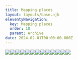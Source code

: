 ```yaml
---
title: Mapping places
layout: layouts/base.njk
eleventyNavigation:
  key: Mapping places
  order: 10
  parent: Archive
date: 2024-02-01T00:00:00.000Z
---
```

![](https://s3.eu-west-1.amazonaws.com/jessicaakerman.com/Mersea-Oyster-500adj.jpg)![](https://s3.eu-west-1.amazonaws.com/jessicaakerman.com/MerseaOyster(BatonShellGrotto)_10.0x15.0_OysterShellAndAcrylicPaint.jpg)![](https://s3.eu-west-1.amazonaws.com/jessicaakerman.com/Vigilamus(ThaumatropeProject)_10.0x10.0_WatercolourAndPencilOnWatercolourPaper.jpg)![](https://s3.eu-west-1.amazonaws.com/jessicaakerman.com/Hoo-Stevedore-detail-2012-JAkerman.jpg)![](https://s3.eu-west-1.amazonaws.com/jessicaakerman.com/image-asset.jpeg/img.jpg)![](https://s3.eu-west-1.amazonaws.com/jessicaakerman.com/PlaygroundApartmentInvestorRickets.jpg)![](https://s3.eu-west-1.amazonaws.com/jessicaakerman.com/7+Utopian-Landscape-JA.jpg)![](https://s3.eu-west-1.amazonaws.com/jessicaakerman.com/Yestreen-500[1].png)![](https://s3.eu-west-1.amazonaws.com/jessicaakerman.com/Werewolf-500[1].png)![](https://s3.eu-west-1.amazonaws.com/jessicaakerman.com/Out-on-a-Limb-500.png)![](https://s3.eu-west-1.amazonaws.com/jessicaakerman.com/5-Radome-draft.jpg)![](https://s3.eu-west-1.amazonaws.com/jessicaakerman.com/1-Menwith-Hill.jpg)![](https://s3.eu-west-1.amazonaws.com/jessicaakerman.com/image-asset.jpeg/img.jpg)
